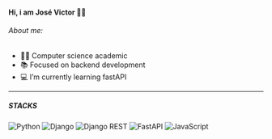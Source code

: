 #### Hi, i am José Victor 👋🏽
###### About me:
- 👨‍💻 Computer science academic
- 📚 Focused on backend development
- 💻 I’m currently learning fastAPI
- - ----
##### STACKS

![Python](https://img.shields.io/badge/Python-3776AB?style=flat-square&logo=python&logoColor=white) ![Django](https://img.shields.io/badge/django-darkgreen?style=flat-square&logo=django) ![Django REST](https://img.shields.io/badge/DJANGO-REST-ff1709?style=flat-square&logo=django&logoColor=white&color=ff1709&labelColor=gray) ![FastAPI](https://img.shields.io/badge/FastAPI-white?style=flat-square&logo=fastapi) ![JavaScript](https://img.shields.io/badge/JavaScript-black?style=flat-square&logo=javascript)

<!--
**josevictorp81/josevictorp81** is a ✨ _special_ ✨ repository because its `README.md` (this file) appears on your GitHub profile.

Here are some ideas to get you started:

- 🔭 I’m currently working on ...
- 🌱 I’m currently learning ...
- 👯 I’m looking to collaborate on ...
- 🤔 I’m looking for help with ...
- 💬 Ask me about ...
- 📫 How to reach me: ...
- 😄 Pronouns: ...
- ⚡ Fun fact: ...
-->
